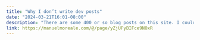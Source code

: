 ```yaml
---
title: "Why I don’t write dev posts"
date: "2024-03-21T16:01-08:00"
description: "There are some 400 or so blog posts on this site. I could be wrong but I think I wrote precisely 1 dev focused post. I wrote a few blog posts here and there that are tangentially work-related because they’re about projects I worked on but that’s about it."
link: https://manuelmoreale.com/@/page/yZjUFyBIFce9NOxR
---
```


